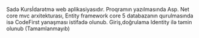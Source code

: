 Sadə Kursİdarətmə web aplikasiyasıdır. Proqramın yazılmasında Asp. Net core mvc arxitekturası, Entity framework core 5
databazanın qurulmasında isə CodeFirst yanaşması istifadə olunub. Giriş,doğrulama Identity ilə təmin olunub
(Tamamlanmayıb)

